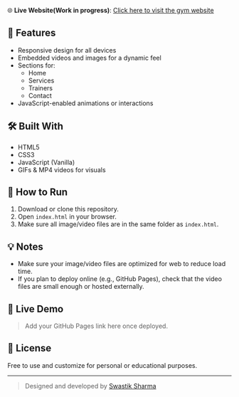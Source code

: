 🌐 **Live Website(Work in progress)**: [Click here to visit the gym website](https://rsfitnessrajgangpur.neocities.org)


## 🚀 Features

- Responsive design for all devices
- Embedded videos and images for a dynamic feel
- Sections for:
  - Home
  - Services
  - Trainers
  - Contact
- JavaScript-enabled animations or interactions

## 🛠️ Built With

- HTML5
- CSS3
- JavaScript (Vanilla)
- GIFs & MP4 videos for visuals

## 🔧 How to Run

1. Download or clone this repository.
2. Open `index.html` in your browser.
3. Make sure all image/video files are in the same folder as `index.html`.

## 💡 Notes

- Make sure your image/video files are optimized for web to reduce load time.
- If you plan to deploy online (e.g., GitHub Pages), check that the video files are small enough or hosted externally.

## 📌 Live Demo

> Add your GitHub Pages link here once deployed.

## 📄 License

Free to use and customize for personal or educational purposes.

---

> Designed and developed by [Swastik Sharma](https://github.com/Sswastik60)
